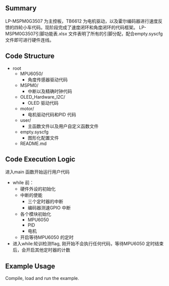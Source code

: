 ## Summary
LP-MSPM0G3507 为主控板，TB6612 为电机驱动，以及霍尔编码器进行速度反馈的四轮小车代码。现阶段完成了速度闭环和角度闭环的代码框架。
LP-MSPM0G3507引脚功能表.xlsx 文件表明了所有的引脚分配，配合empty.syscfg 文件即可进行硬件连线。
## Code Structure
- root
	- MPU6050/
		- 角度传感器驱动代码
	- MSPM0/
		- 中断以及精确时钟代码
	- OLED_Hardware_I2C/
		- OLED 驱动代码
	- motor/
		- 电机驱动代码和PID 代码
	- user/
		- 主函数文件以及用户自定义函数文件
	- empty.syscfg
		- 图形化配置文件
	- README.md
## Code Execution Logic
进入main 函数开始运行用户代码
- while 前： 
	- 硬件外设的初始化
	- 中断的使能
		- 三个定时器的中断
		- 编码器测速GPIO 中断
	- 各个模块初始化
		- MPU6050
		- PID
		- 电机
	- 开启等待MPU6050 的定时
- 进入while:轮训检测flag, 刚开始不会执行任何代码，等待MPU6050 定时结束后，会开启其他定时器的计数
## Example Usage
Compile, load and run the example.
